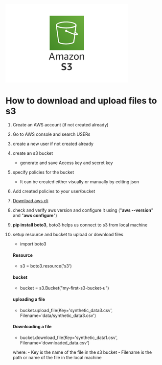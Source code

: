 ![alt text](s3_logo.png)

# How to download and upload files to s3

1. Create an AWS account (if not created already)
2. Go to AWS console and search USERs
3. create a new user if not created already
4. create an s3 bucket
    - generate and save Access key and secret key
5. specify policies for the bucket
    - It can be created either visually or manually by editing json
6. Add created policies to your user/bucket
7. [Download aws cli](https://docs.aws.amazon.com/cli/latest/userguide/getting-started-install.html)
8. check and verify aws version and configure it using ("**aws --version**" and "**aws configure**")
9. **pip install boto3**, boto3 helps us connect to s3 from local machine
10. setup resource and bucket to upload or download files
    - import boto3

    #### Resource
    - s3 = boto3.resource('s3')

    #### bucket
    - bucket = s3.Bucket("my-first-s3-bucket-u")

    #### uploading a file
    - bucket.upload_file(Key='synthetic_data3.csv', Filename='data/synthetic_data3.csv')

    #### Downloading a file
    - bucket.download_file(Key='synthetic_data1.csv', Filename='downloaded_data.csv')

    where:
        - Key is the name of the file in the s3 bucket
        - Filename is the path or name of the file in the local machine